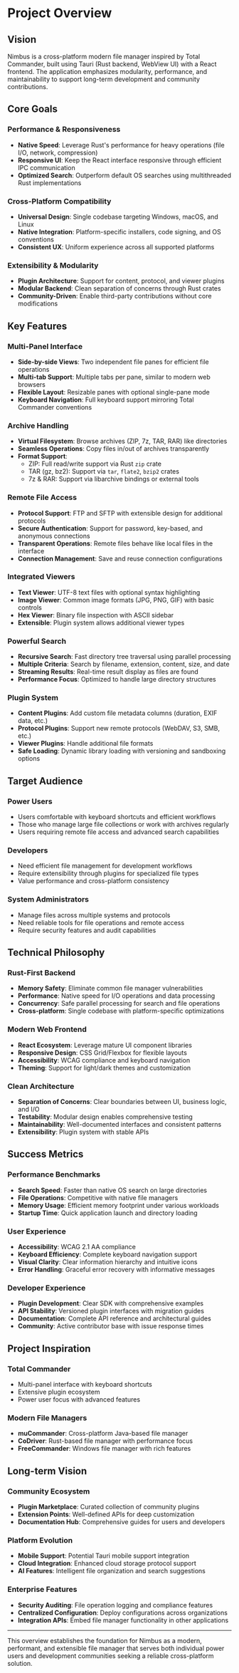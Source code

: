 # Project Overview

## Vision

Nimbus is a cross-platform modern file manager inspired by Total Commander, built using Tauri (Rust backend, WebView UI) with a React frontend. The application emphasizes modularity, performance, and maintainability to support long-term development and community contributions.

## Core Goals

### Performance & Responsiveness
- **Native Speed**: Leverage Rust's performance for heavy operations (file I/O, network, compression)
- **Responsive UI**: Keep the React interface responsive through efficient IPC communication
- **Optimized Search**: Outperform default OS searches using multithreaded Rust implementations

### Cross-Platform Compatibility
- **Universal Design**: Single codebase targeting Windows, macOS, and Linux
- **Native Integration**: Platform-specific installers, code signing, and OS conventions
- **Consistent UX**: Uniform experience across all supported platforms

### Extensibility & Modularity
- **Plugin Architecture**: Support for content, protocol, and viewer plugins
- **Modular Backend**: Clean separation of concerns through Rust crates
- **Community-Driven**: Enable third-party contributions without core modifications

## Key Features

### Multi-Panel Interface
- **Side-by-side Views**: Two independent file panes for efficient file operations
- **Multi-tab Support**: Multiple tabs per pane, similar to modern web browsers
- **Flexible Layout**: Resizable panes with optional single-pane mode
- **Keyboard Navigation**: Full keyboard support mirroring Total Commander conventions

### Archive Handling
- **Virtual Filesystem**: Browse archives (ZIP, 7z, TAR, RAR) like directories
- **Seamless Operations**: Copy files in/out of archives transparently
- **Format Support**: 
  - ZIP: Full read/write support via Rust `zip` crate
  - TAR (gz, bz2): Support via `tar`, `flate2`, `bzip2` crates
  - 7z & RAR: Support via libarchive bindings or external tools

### Remote File Access
- **Protocol Support**: FTP and SFTP with extensible design for additional protocols
- **Secure Authentication**: Support for password, key-based, and anonymous connections
- **Transparent Operations**: Remote files behave like local files in the interface
- **Connection Management**: Save and reuse connection configurations

### Integrated Viewers
- **Text Viewer**: UTF-8 text files with optional syntax highlighting
- **Image Viewer**: Common image formats (JPG, PNG, GIF) with basic controls
- **Hex Viewer**: Binary file inspection with ASCII sidebar
- **Extensible**: Plugin system allows additional viewer types

### Powerful Search
- **Recursive Search**: Fast directory tree traversal using parallel processing
- **Multiple Criteria**: Search by filename, extension, content, size, and date
- **Streaming Results**: Real-time result display as files are found
- **Performance Focus**: Optimized to handle large directory structures

### Plugin System
- **Content Plugins**: Add custom file metadata columns (duration, EXIF data, etc.)
- **Protocol Plugins**: Support new remote protocols (WebDAV, S3, SMB, etc.)
- **Viewer Plugins**: Handle additional file formats
- **Safe Loading**: Dynamic library loading with versioning and sandboxing options

## Target Audience

### Power Users
- Users comfortable with keyboard shortcuts and efficient workflows
- Those who manage large file collections or work with archives regularly
- Users requiring remote file access and advanced search capabilities

### Developers
- Need efficient file management for development workflows
- Require extensibility through plugins for specialized file types
- Value performance and cross-platform consistency

### System Administrators
- Manage files across multiple systems and protocols
- Need reliable tools for file operations and remote access
- Require security features and audit capabilities

## Technical Philosophy

### Rust-First Backend
- **Memory Safety**: Eliminate common file manager vulnerabilities
- **Performance**: Native speed for I/O operations and data processing
- **Concurrency**: Safe parallel processing for search and file operations
- **Cross-platform**: Single codebase with platform-specific optimizations

### Modern Web Frontend
- **React Ecosystem**: Leverage mature UI component libraries
- **Responsive Design**: CSS Grid/Flexbox for flexible layouts
- **Accessibility**: WCAG compliance and keyboard navigation
- **Theming**: Support for light/dark themes and customization

### Clean Architecture
- **Separation of Concerns**: Clear boundaries between UI, business logic, and I/O
- **Testability**: Modular design enables comprehensive testing
- **Maintainability**: Well-documented interfaces and consistent patterns
- **Extensibility**: Plugin system with stable APIs

## Success Metrics

### Performance Benchmarks
- **Search Speed**: Faster than native OS search on large directories
- **File Operations**: Competitive with native file managers
- **Memory Usage**: Efficient memory footprint under various workloads
- **Startup Time**: Quick application launch and directory loading

### User Experience
- **Accessibility**: WCAG 2.1 AA compliance
- **Keyboard Efficiency**: Complete keyboard navigation support
- **Visual Clarity**: Clear information hierarchy and intuitive icons
- **Error Handling**: Graceful error recovery with informative messages

### Developer Experience
- **Plugin Development**: Clear SDK with comprehensive examples
- **API Stability**: Versioned plugin interfaces with migration guides
- **Documentation**: Complete API reference and architectural guides
- **Community**: Active contributor base with issue response times

## Project Inspiration

### Total Commander
- Multi-panel interface with keyboard shortcuts
- Extensive plugin ecosystem
- Power user focus with advanced features

### Modern File Managers
- **muCommander**: Cross-platform Java-based file manager
- **CoDriver**: Rust-based file manager with performance focus
- **FreeCommander**: Windows file manager with rich features

## Long-term Vision

### Community Ecosystem
- **Plugin Marketplace**: Curated collection of community plugins
- **Extension Points**: Well-defined APIs for deep customization
- **Documentation Hub**: Comprehensive guides for users and developers

### Platform Evolution
- **Mobile Support**: Potential Tauri mobile support integration
- **Cloud Integration**: Enhanced cloud storage protocol support
- **AI Features**: Intelligent file organization and search suggestions

### Enterprise Features
- **Security Auditing**: File operation logging and compliance features
- **Centralized Configuration**: Deploy configurations across organizations
- **Integration APIs**: Embed file manager functionality in other applications

---

This overview establishes the foundation for Nimbus as a modern, performant, and extensible file manager that serves both individual power users and development communities seeking a reliable cross-platform solution.